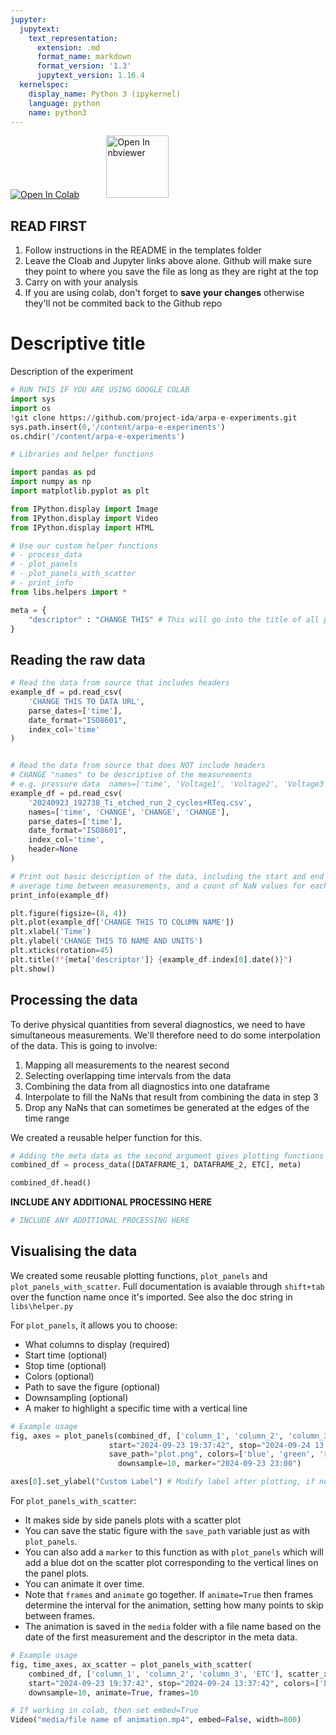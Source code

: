 ```yaml
---
jupyter:
  jupytext:
    text_representation:
      extension: .md
      format_name: markdown
      format_version: '1.3'
      jupytext_version: 1.16.4
  kernelspec:
    display_name: Python 3 (ipykernel)
    language: python
    name: python3
---
```


<!-- #region id="3f826b5b-1cf7-45b2-9622-89c10dbf1eb2" -->
<a href="https://colab.research.google.com/github/project-ida/arpa-e-experiments/blob/main/templates/yyyy-mm-dd-descriptor.ipynb" target="_parent"><img src="https://colab.research.google.com/assets/colab-badge.svg" alt="Open In Colab"/></a> &nbsp;&nbsp;&nbsp;&nbsp;&nbsp;&nbsp;&nbsp;&nbsp;&nbsp;&nbsp;<a href="https://nbviewer.org/github/project-ida/arpa-e-experiments/blob/main/templates/yyyy-mm-dd-descriptor.ipynb" target="_parent"><img src="https://nbviewer.org/static/img/nav_logo.svg" alt="Open In nbviewer" width="100"/></a>
<!-- #endregion -->

<!-- #region id="YVrAMdOsLZXM" -->
## READ FIRST
1. Follow instructions in the README in the templates folder
2. Leave the Cloab and Jupyter links above alone. Github will make sure they point to where you save the file as long as they are right at the top
3. Carry on with your analysis
4. If you are using colab, don't forget to **save your changes** otherwise they'll not be commited back to the Github repo
<!-- #endregion -->

<!-- #region id="a0c58e6c-2dcf-4992-8d16-db9ec301f4b4" -->
# Descriptive title
<!-- #endregion -->

<!-- #region id="487e78f6-0666-4d0c-ade0-30403aa31975" -->
Description of the experiment
<!-- #endregion -->

```python id="6e5640a1-12da-4157-a5e8-5f73f882e6a7"
# RUN THIS IF YOU ARE USING GOOGLE COLAB
import sys
import os
!git clone https://github.com/project-ida/arpa-e-experiments.git
sys.path.insert(0,'/content/arpa-e-experiments')
os.chdir('/content/arpa-e-experiments')
```

```python id="a9b070cf-0f22-4946-a040-1860350240d4"
# Libraries and helper functions

import pandas as pd
import numpy as np
import matplotlib.pyplot as plt

from IPython.display import Image
from IPython.display import Video
from IPython.display import HTML

# Use our custom helper functions
# - process_data
# - plot_panels
# - plot_panels_with_scatter
# - print_info
from libs.helpers import *
```

```python id="961e61cb-8a0c-4f45-9c9e-ec6c81441524"
meta = {
    "descriptor" : "CHANGE THIS" # This will go into the title of all plots
}
```

<!-- #region id="d1d7c4fc-7df2-4c54-8be1-2750a9071260" -->
## Reading the raw data
<!-- #endregion -->

```python id="fde663ef-7691-4c50-8a21-df4e77c67d25"
# Read the data from source that includes headers
example_df = pd.read_csv(
    'CHANGE THIS TO DATA URL',
    parse_dates=['time'],
    date_format="ISO8601",
    index_col='time'
)


# Read the data from source that does NOT include headers
# CHANGE "names" to be descriptive of the measurements
# e.g. pressure data  names=['time', 'Voltage1', 'Voltage2', 'Voltage3', 'Voltage4']
example_df = pd.read_csv(
    '20240923_192738_Ti_etched_run_2_cycles+RTeq.csv',
    names=['time', 'CHANGE', 'CHANGE', 'CHANGE'],
    parse_dates=['time'],
    date_format="ISO8601",
    index_col='time',
    header=None
)
```

```python id="ba674648-c367-44a9-a73f-dce6c66cfdf2"
# Print out basic description of the data, including the start and end times of the data, total number of data points,
# average time between measurements, and a count of NaN values for each column.
print_info(example_df)
```

```python id="e3fd770c-4082-432d-85c6-676c0ffdb901"
plt.figure(figsize=(8, 4))
plt.plot(example_df['CHANGE THIS TO COLUMN NAME'])
plt.xlabel('Time')
plt.ylabel('CHANGE THIS TO NAME AND UNITS')
plt.xticks(rotation=45)
plt.title(f"{meta['descriptor']} {example_df.index[0].date()}")
plt.show()
```

<!-- #region id="e0364ca9-7d46-4c9d-a743-0d1077f46b45" -->
## Processing the data

To derive physical quantities from several diagnostics, we need to have simultaneous measurements. We'll therefore need to do some interpolation of the data. This is going to involve:
1. Mapping all measurements to the nearest second
2. Selecting overlapping time intervals from the data
3. Combining the data from all diagnostics into one dataframe
4. Interpolate to fill the NaNs that result from combining the data in step 3
5. Drop any NaNs that can sometimes be generated at the edges of the time range

We created a reusable helper function for this.
<!-- #endregion -->

```python id="e0fa56de-0ec6-4b9c-b2a7-4da02eb09812"
# Adding the meta data as the second argument gives plotting functions access to e.g. experiment descriptor for titles
combined_df = process_data([DATAFRAME_1, DATAFRAME_2, ETC], meta)
```

```python id="4dc684a8-34e1-4265-ae77-4a0eefcaa494"
combined_df.head()
```

<!-- #region id="5a570c69-908c-4530-a30d-1f0a67b5c60e" -->
**INCLUDE ANY ADDITIONAL PROCESSING HERE**
<!-- #endregion -->

```python id="a68f9cd1-e486-4c50-bb93-30feff9f1076"
# INCLUDE ANY ADDITIONAL PROCESSING HERE
```

<!-- #region id="7f7d99e7-0c45-48f4-9783-d82773ebd25f" -->
## Visualising the data

We created some reusable plotting functions, `plot_panels` and `plot_panels_with_scatter`. Full documentation is avaiable through `shift+tab` over the function name once it's imported. See also the doc string in `libs\helper.py`  

For `plot_panels`, it allows you to choose:
- What columns to display (required)
- Start time (optional)
- Stop time (optional)
- Colors (optional)
- Path to save the figure (optional)
- Downsampling (optional)
- A maker to highlight a specific time with a vertical line
<!-- #endregion -->

```python id="4022b73b-c6d1-4bf8-b8f1-9529f35f23dc"
# Example usage
fig, axes = plot_panels(combined_df, ['column_1', 'column_2', 'column_3','ETC'],
                      start="2024-09-23 19:37:42", stop="2024-09-24 13:37:42",
                      save_path="plot.png", colors=['blue', 'green', 'red'],
                        downsample=10, marker="2024-09-23 23:00")

axes[0].set_ylabel("Custom Label") # Modify label after plotting, if needed
```

<!-- #region id="c5c3a60b-0625-47ef-a3a9-89fd09fc45fb" -->
For `plot_panels_with_scatter`:
- It makes side by side panels plots with a scatter plot
- You can save the static figure with the `save_path` variable just as with `plot_panels`.
- You can also add a `marker` to this function as with `plot_panels` which will add a blue dot on the scatter plot corresponding to the vertical lines on the panel plots.
- You can animate it over time.
- Note that `frames` and `animate` go together. If `animate=True` then frames determine the interval for the animation, setting how many points to skip between frames.
- The animation is saved in the `media` folder with a file name based on the date of the first measurement and the descriptor in the meta data.
<!-- #endregion -->

```python id="d5369e89-0bc0-41d9-9c60-c9674e2aa141"
# Example usage
fig, time_axes, ax_scatter = plot_panels_with_scatter(
    combined_df, ['column_1', 'column_2', 'column_3', 'ETC'], scatter_x='column_3', scatter_y='column_1',
    start="2024-09-23 19:37:42", stop="2024-09-24 13:37:42", colors=['blue', 'green'],
    downsample=10, animate=True, frames=10
```

```python id="4de79691-69b0-4af4-a9ff-b67674c1284b"
# If working in colab, then set embed=True
Video("media/file name of animation.mp4", embed=False, width=800)
```
